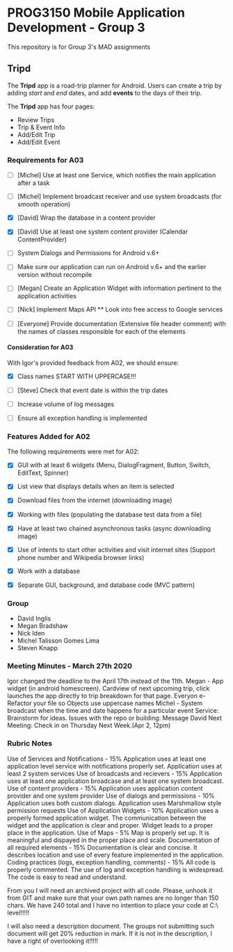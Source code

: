 # PROG3150 Mobile Application Development - Group 3
This repository is for Group 3's MAD assignments

## Tripd
The **Tripd** app is a road-trip planner for Android. Users can create a trip by adding *start* and *end* dates, and add **events** to the days of their trip.

The **Tripd** app has four pages:
* Review Trips
* Trip & Event Info
* Add/Edit Trip
* Add/Edit Event

### Requirements for A03
- [ ] [Michel] Use at least one Service, which notifies the main application after a task
- [ ] [Michel] Implement broadcast receiver and use system broadcasts (for smooth operation)
- [x] [David] Wrap the database in a content provider
- [x] [David] Use at least one system content provider (Calendar ContentProvider)
- [ ] System Dialogs and Permissions for Android v.6+
- [ ] Make sure our application can run on Android v.6+ and the earlier version without recompile
- [ ] [Megan] Create an Application Widget with information pertinent to the application activities
- [ ] [Nick] Implement Maps API ** Look into free access to Google services
- [ ] [Everyone] Provide documentation (Extensive file header comment) with the names of classes responsible for each of the elements


#### Consideration for A03
With Igor's provided feedback from A02, we should ensure:
- [x] Class names START WITH UPPERCASE!!!
- [ ] [Steve] Check that event date is within the trip dates
- [ ] Increase volume of log messages
- [ ] Ensure all exception handling is implemented


### Features Added for A02
The following requirements were met for A02:
- [x] GUI with at least 6 widgets (Menu, DialogFragment, Button, Switch, EditText, Spinner)
- [x] List view that displays details when an item is selected
- [x] Download files from the internet (downloading image)
- [x] Working with files (populating the database test data from a file)
- [x] Have at least two chained asynchronous tasks (async downloading image)
- [x] Use of intents to start other activities and visit internet sites (Support phone number and Wikipedia browser links)
- [x] Work with a database
- [x] Separate GUI, background, and database code (MVC pattern)


### Group
* David Inglis
* Megan Bradshaw
* Nick Iden
* Michel Talisson Gomes Lima
* Steven Knapp


### Meeting Minutes - March 27th 2020
Igor changed the deadline to the April 17th instead of the 11th. 
Megan - App widget (in android homescreen). Cardview of next upcoming trip, click launches the app directly to trip breakdown for that page. 
Everyon e- Refactor your file so Objects use uppercase names
Michel - System broadcast when the time and date happens for a particular event 
Service: Brainstorm for ideas. 
Issues with the repo or building: Message David
Next Meeting: Check in on Thursday Next Week.(Apr 2, 12pm) 


### Rubric Notes
Use of Services and Notifications - 15% 
    Application uses at least one application level service with notifications properly set. 
    Application uses at least 2 system services
Use of broadcasts and recievers - 15%
    Application uses at least one application broadcase and at least one system broadcast. 
Use of content providers - 15% 
    Application uses application content provider and one system provider
Use of dialogs and permissions - 10%
    Application uses both custom dialogs. 
    Application uses Marshmallow style permission requests
Use of Application Widgets - 10%
    Application uses a properly formed application widget. 
    The communication between the widget and the application is clear and proper. 
    Widget leads to a proper place in the application. 
Use of Maps - 5%
    Map is properly set up. 
    It is meaningful and dispayed in the proper place and scale. 
Documentation of all required elements - 15%
    Documentation is clear and concise. 
    It describes location and use of every feature implemented in the application.
Coding practices (logs, exception handling, comments) - 15%
    All code is properly commented.
    The use of log and exception handling is widespread. 
    The code is easy to read and understand. 

From you I will need an archived project with all code. Please, unhook it from GIT and make sure that your own path names are no longer than 150 chars. We have 240 total and I have no intention to place your code at C:\ level!!!!! 

I will also need a description document. The groups not submitting such document will get 20% reduction in mark. If it is not in the description, I have a right of overlooking it!!!!!
